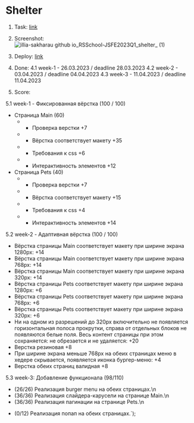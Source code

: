 # Shelter

1. Task: [link](https://github.com/rolling-scopes-school/tasks/blob/master/tasks/shelter/shelter.md)
2. Screenshot: 
![illia-sakharau github io_RSSchool-JSFE2023Q1_shelter_ (1)](https://github.com/Illia-Sakharau/RSSchool-JSFE2023Q1/assets/124388500/bc6c8904-8581-4989-b782-bfba55e5c284)


3. Deploy: [link](https://illia-sakharau.github.io/RSSchool-JSFE2023Q1/shelter/)
4. Done:
4.1 week-1 - 26.03.2023 / deadline 28.03.2023
4.2 week-2 - 03.04.2023 / deadline 04.04.2023
4.3 week-3 - 11.04.2023 / deadline 11.04.2023

5. Score: 

5.1 week-1 - Фиксированная вёрстка (100 / 100)
  + Страница Main (60)
     * * Проверка верстки +7
     * * Вёрстка соответствует макету +35
     * * Требования к css +6
     * * Интерактивность элементов +12
  + Страница Pets (40)
     * * Проверка верстки +7
     * * Вёрстка соответствует макету +15
     * * Требования к css +4
     * * Интерактивность элементов +14

5.2 week-2 - Адаптивная вёрстка (100 / 100)
  + Вёрстка страницы Main соответствует макету при ширине экрана 1280px: +14
  + Вёрстка страницы Main соответствует макету при ширине экрана 768px: +14
  + Вёрстка страницы Main соответствует макету при ширине экрана 320px: +14
  + Вёрстка страницы Pets соответствует макету при ширине экрана 1280px: +6
  + Вёрстка страницы Pets соответствует макету при ширине экрана 768px: +6
  + Вёрстка страницы Pets соответствует макету при ширине экрана 320px: +6
  + Ни на одном из разрешений до 320px включительно не появляется горизонтальная полоса прокрутки, справа от отдельных блоков не появляются белые поля. Весь контент страницы при этом сохраняется: не обрезается и не удаляется: +20
  + Верстка резиновая +8
  + При ширине экрана меньше 768px на обеих страницах меню в хедере скрывается, появляется иконка бургер-меню: +4
  + Верстка обеих страниц валидная +8

5.3 week-3: Добавление функционала (98/110)
+ (26/26) Реализация burger menu на обеих страницах.\n
+ (36/36) Реализация слайдера-карусели на странице Main.\n
+ (36/36) Реализация пагинации на странице Pets.\n
- (0/12) Реализация попап на обеих страницах.`);
